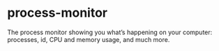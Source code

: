 # process-monitor
The process monitor showing you what’s happening on your computer: processes, id, CPU and memory usage, and much more.
